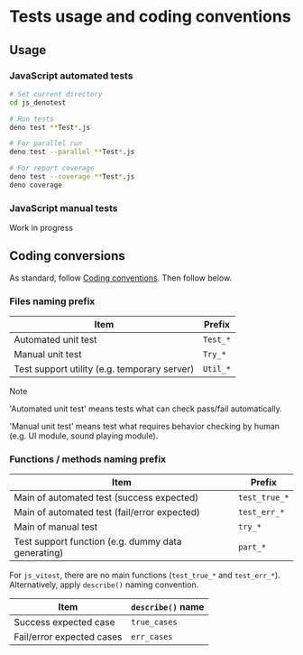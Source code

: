 # Tests usage and coding conventions

## Usage

### JavaScript automated tests

```sh
# Set current directory
cd js_denotest

# Run tests
deno test **Test*.js

# For parallel run
deno test --parallel **Test*.js

# For report coverage
deno test --coverage **Test*.js
deno coverage
```

### JavaScript manual tests

Work in progress

## Coding conversions

As standard, follow [Coding conventions](../../CONTRIBUTING.md#coding-conventions). Then follow below.

### Files naming prefix

| Item                                         | Prefix   |
| -------------------------------------------- | -------- |
| Automated unit test                          | `Test_*` |
| Manual unit test                             | `Try_*`  |
| Test support utility (e.g. temporary server) | `Util_*` |

> [!NOTE]
>
> 'Automated unit test' means tests what can check pass/fail automatically.
>
> 'Manual unit test' means test what requires behavior checking by human (e.g. UI module, sound playing module).

### Functions / methods naming prefix

| Item                                               | Prefix        |
| -------------------------------------------------- | ------------- |
| Main of automated test (success expected)          | `test_true_*` |
| Main of automated test (fail/error expected)       | `test_err_*`  |
| Main of manual test                                | `try_*`       |
| Test support function (e.g. dummy data generating) | `part_*`      |

For `js_vitest`, there are no main functions (`test_true_*` and `test_err_*`). Alternatively, apply `describe()` naming convention.

| Item                      | `describe()` name |
| ------------------------- | ----------------- |
| Success expected case     | `true_cases`      |
| Fail/error expected cases | `err_cases`       |

